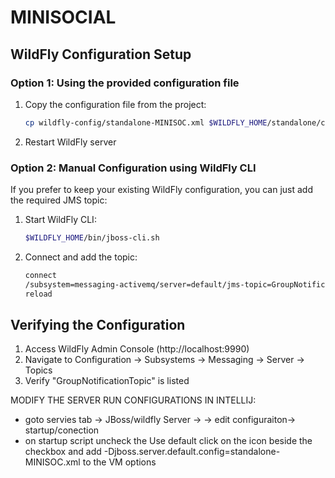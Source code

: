 # MINISOCIAL

## WildFly Configuration Setup

### Option 1: Using the provided configuration file
1. Copy the configuration file from the project:
   ```bash
   cp wildfly-config/standalone-MINISOC.xml $WILDFLY_HOME/standalone/configuration/
   ```
2. Restart WildFly server

### Option 2: Manual Configuration using WildFly CLI
If you prefer to keep your existing WildFly configuration, you can just add the required JMS topic:

1. Start WildFly CLI:
   ```bash
   $WILDFLY_HOME/bin/jboss-cli.sh
   ```
2. Connect and add the topic:
   ```bash
   connect
   /subsystem=messaging-activemq/server=default/jms-topic=GroupNotificationTopic:add(entries=["java:/jms/GroupNotificationTopic"])
   reload
   ```

## Verifying the Configuration
1. Access WildFly Admin Console (http://localhost:9990)
2. Navigate to Configuration → Subsystems → Messaging → Server → Topics
3. Verify "GroupNotificationTopic" is listed

MODIFY THE SERVER RUN CONFIGURATIONS IN INTELLIJ:
- goto servies tab -> JBoss/wildfly Server -> <server-name> -> edit configuraiton-> startup/conection
- on startup script uncheck the Use default click on the icon <parameters> beside the checkbox and add -Djboss.server.default.config=standalone-MINISOC.xml to the VM options
